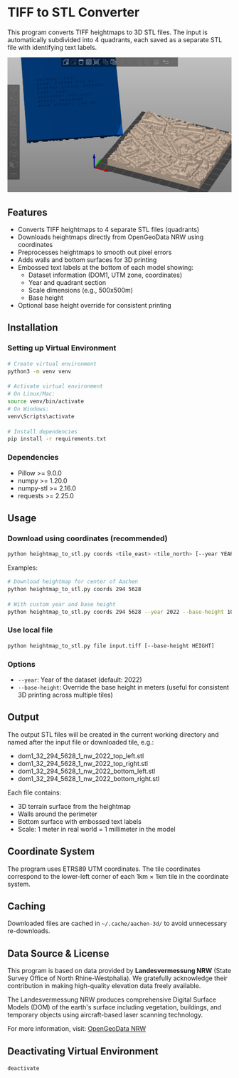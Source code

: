 # TIFF to STL Converter

This program converts TIFF heightmaps to 3D STL files. The input is automatically subdivided into 4 quadrants, each saved as a separate STL file with identifying text labels.

![img.png](img.png)

## Features

- Converts TIFF heightmaps to 4 separate STL files (quadrants)
- Downloads heightmaps directly from OpenGeoData NRW using coordinates
- Preprocesses heightmaps to smooth out pixel errors
- Adds walls and bottom surfaces for 3D printing
- Embossed text labels at the bottom of each model showing:
  - Dataset information (DOM1, UTM zone, coordinates)
  - Year and quadrant section
  - Scale dimensions (e.g., 500x500m)
  - Base height
- Optional base height override for consistent printing

## Installation

### Setting up Virtual Environment

```bash
# Create virtual environment
python3 -m venv venv

# Activate virtual environment
# On Linux/Mac:
source venv/bin/activate
# On Windows:
venv\Scripts\activate

# Install dependencies
pip install -r requirements.txt
```

### Dependencies

- Pillow >= 9.0.0
- numpy >= 1.20.0
- numpy-stl >= 2.16.0
- requests >= 2.25.0

## Usage

### Download using coordinates (recommended)

```bash
python heightmap_to_stl.py coords <tile_east> <tile_north> [--year YEAR] [--base-height HEIGHT]
```

Examples:
```bash
# Download heightmap for center of Aachen
python heightmap_to_stl.py coords 294 5628

# With custom year and base height
python heightmap_to_stl.py coords 294 5628 --year 2022 --base-height 100
```

### Use local file

```bash
python heightmap_to_stl.py file input.tiff [--base-height HEIGHT]
```

### Options

- `--year`: Year of the dataset (default: 2022)
- `--base-height`: Override the base height in meters (useful for consistent 3D printing across multiple tiles)

## Output

The output STL files will be created in the current working directory and named after the input file or downloaded tile, e.g.:
- dom1_32_294_5628_1_nw_2022_top_left.stl
- dom1_32_294_5628_1_nw_2022_top_right.stl
- dom1_32_294_5628_1_nw_2022_bottom_left.stl
- dom1_32_294_5628_1_nw_2022_bottom_right.stl

Each file contains:
- 3D terrain surface from the heightmap
- Walls around the perimeter
- Bottom surface with embossed text labels
- Scale: 1 meter in real world = 1 millimeter in the model

## Coordinate System

The program uses ETRS89 UTM coordinates. The tile coordinates correspond to the lower-left corner of each 1km × 1km tile in the coordinate system.

## Caching

Downloaded files are cached in `~/.cache/aachen-3d/` to avoid unnecessary re-downloads.

## Data Source & License

This program is based on data provided by **Landesvermessung NRW** (State Survey Office of North Rhine-Westphalia). We gratefully acknowledge their contribution in making high-quality elevation data freely available.

The Landesvermessung NRW produces comprehensive Digital Surface Models (DOM) of the earth's surface including vegetation, buildings, and temporary objects using aircraft-based laser scanning technology.

For more information, visit: [OpenGeoData NRW](https://www.opengeodata.nrw.de/)

## Deactivating Virtual Environment

```bash
deactivate
```
